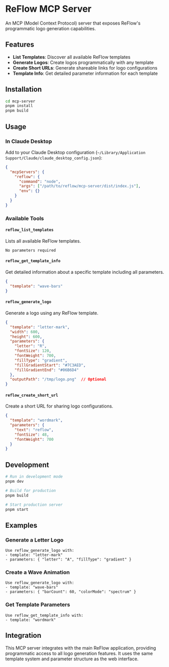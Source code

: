 # ReFlow MCP Server

An MCP (Model Context Protocol) server that exposes ReFlow's programmatic logo generation capabilities.

## Features

- **List Templates**: Discover all available ReFlow templates
- **Generate Logos**: Create logos programmatically with any template
- **Create Short URLs**: Generate shareable links for logo configurations
- **Template Info**: Get detailed parameter information for each template

## Installation

```bash
cd mcp-server
pnpm install
pnpm build
```

## Usage

### In Claude Desktop

Add to your Claude Desktop configuration (`~/Library/Application Support/Claude/claude_desktop_config.json`):

```json
{
  "mcpServers": {
    "reflow": {
      "command": "node",
      "args": ["/path/to/reflow/mcp-server/dist/index.js"],
      "env": {}
    }
  }
}
```

### Available Tools

#### `reflow_list_templates`
Lists all available ReFlow templates.

```
No parameters required
```

#### `reflow_get_template_info`
Get detailed information about a specific template including all parameters.

```json
{
  "template": "wave-bars"
}
```

#### `reflow_generate_logo`
Generate a logo using any ReFlow template.

```json
{
  "template": "letter-mark",
  "width": 600,
  "height": 600,
  "parameters": {
    "letter": "R",
    "fontSize": 120,
    "fontWeight": 700,
    "fillType": "gradient",
    "fillGradientStart": "#7C3AED",
    "fillGradientEnd": "#06B6D4"
  },
  "outputPath": "/tmp/logo.png"  // Optional
}
```

#### `reflow_create_short_url`
Create a short URL for sharing logo configurations.

```json
{
  "template": "wordmark",
  "parameters": {
    "text": "reflow",
    "fontSize": 48,
    "fontWeight": 700
  }
}
```

## Development

```bash
# Run in development mode
pnpm dev

# Build for production
pnpm build

# Start production server
pnpm start
```

## Examples

### Generate a Letter Logo
```
Use reflow_generate_logo with:
- template: "letter-mark"
- parameters: { "letter": "A", "fillType": "gradient" }
```

### Create a Wave Animation
```
Use reflow_generate_logo with:
- template: "wave-bars"
- parameters: { "barCount": 60, "colorMode": "spectrum" }
```

### Get Template Parameters
```
Use reflow_get_template_info with:
- template: "wordmark"
```

## Integration

This MCP server integrates with the main ReFlow application, providing programmatic access to all logo generation features. It uses the same template system and parameter structure as the web interface.